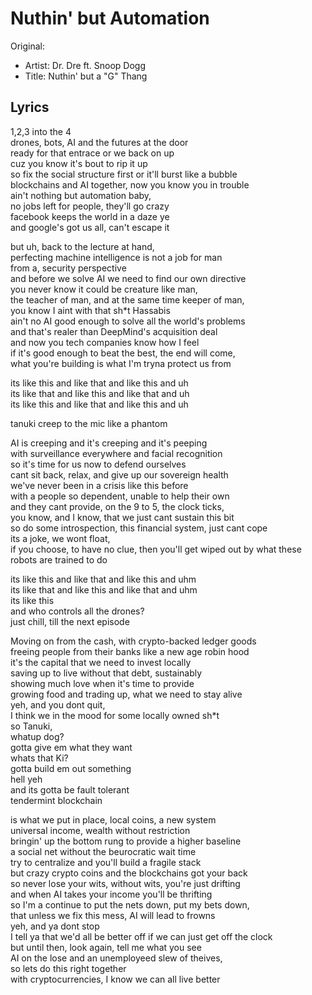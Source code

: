 # Nuthin' but Automation  

Original: 
- Artist: Dr. Dre ft. Snoop Dogg
- Title: Nuthin' but a "G" Thang

## Lyrics
  
1,2,3 into the 4   
drones, bots, AI and the futures at the door  
ready for that entrace or we back on up  
cuz you know it's bout to rip it up  
so fix the social structure first or it'll burst like a bubble  
blockchains and AI together, now you know you in trouble  
ain't nothing but automation baby,  
no jobs left for people, they'll go crazy  
facebook keeps the world in a daze ye  
and google's got us all, can't escape it  
  
but uh, back to the lecture at hand,  
perfecting machine intelligence is not a job for man  
from a, security perspective  
and before we solve AI we need to find our own directive  
you never know it could be creature like man,  
the teacher of man, and at the same time keeper of man,  
you know I aint with that sh*t Hassabis  
ain't no AI good enough to solve all the world's problems  
and that's realer than DeepMind's acquisition deal  
and now you tech companies know how I feel  
if it's good enough to beat the best, the end will come,  
what you're building is what I'm tryna protect us from  
  
its like this and like that and like this and uh  
its like that and like this and like that and uh  
its like this and like that and like this and uh  
  
tanuki creep to the mic like a phantom  
  
AI is creeping and it's creeping and it's peeping  
with surveillance everywhere and facial recognition  
so it's time for us now to defend ourselves  
cant sit back, relax, and give up our sovereign health  
we've never been in a crisis like this before  
with a people so dependent, unable to help their own  
and they cant provide, on the 9 to 5, the clock ticks,  
you know, and I know, that we just cant sustain this bit  
so do some introspection, this financial system, just cant cope  
its a joke, we wont float,  
if you choose, to have no clue, then you'll get wiped out by what these robots are trained to do  
  
  
its like this and like that and like this and uhm  
its like that and like this and like that and uhm  
its like this   
and who controls all the drones?  
just chill, till the next episode  
  
Moving on from the cash, with crypto-backed ledger goods  
freeing people from their banks like a new age robin hood  
it's the capital that we need to invest locally  
saving up to live without that debt, sustainably  
showing much love when it's time to provide  
growing food and trading up, what we need to stay alive  
yeh, and you dont quit,  
I think we in the mood for some locally owned sh*t  
so Tanuki,  
whatup dog?  
gotta give em what they want  
whats that Ki?  
gotta build em out something  
hell yeh  
and its gotta be fault tolerant  
tendermint blockchain  
  
is what we put in place, local coins, a new system  
universal income, wealth without restriction  
bringin' up the bottom rung to provide a higher baseline  
a social net without the beurocratic wait time  
try to centralize and you'll build a fragile stack  
but crazy crypto coins and the blockchains got your back  
so never lose your wits, without wits, you're just drifting  
and when AI takes your income you'll be thrifting  
so I'm a continue to put the nets down, put my bets down,  
that unless we fix this mess, AI will lead to frowns  
yeh, and ya dont stop  
I tell ya that we'd all be better off if we can just get off the clock  
but until then, look again, tell me what you see  
AI on the lose and an unemployeed slew of theives,  
so lets do this right together  
with cryptocurrencies, I know we can all live better  
